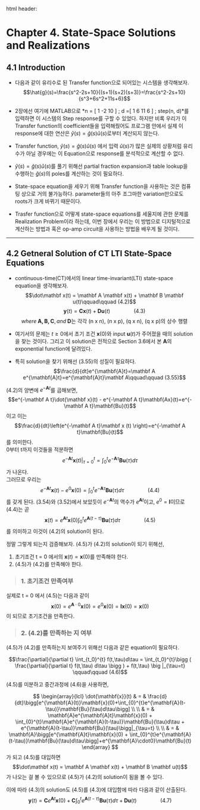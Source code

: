 html header: <script type="text/javascript" src="http://cdn.mathjax.org/mathjax/latest/MathJax.js?config=TeX-AMS-MML_HTMLorMML"></script>

# Chapter 4. State-Space Solutions and Realizations

## 4.1 Introduction

- 다음과 같이 유리수로 된 Transfer function으로 되어있는 시스템을 생각해보자. 
$$\hat{g}(s)=\frac{s^2-2s+10}{(s+1)(s+2)(s+3)}=\frac{s^2-2s+10}{s^3+6s^2+11s+6}$$
- 2장에선 여기에 MATLAB으로 *n = [ 1 -2 10 ] ; d =[ 1 6 11 6 ] ; step(n, d)*를 입력하면 이 시스템의 Step response를 구할 수 있었다. 하지만 비록 우리가 이 Transfer function의 coefficient들을 입력해줬어도 프로그램 안에서 실제 이 response에 대한 연산은 $\hat{y}(s)=\hat{g}(s)\hat{u}(s)$로부터 계산되지 않는다.

- Transfer function, $\hat{y}(s)=\hat{g}(s)\hat{u}(s)$ 에서 입력 $\hat{u}(s)$가 많은 실제의 상황처럼 유리수가 아닐 경우에는 이 Equation으로 response를 분석적으로 계산할 수 없다.

- $\hat{y}(s)=\hat{g}(s)\hat{u}(s)$를 풀기 위해선 partial fraction expansion과 table lookup을 수행하는 $\hat{g}(s)$의 poles를 계산하는 것이 필요하다.

- State-space equation을 세우기 위해 Transfer function을 사용하는 것은 컴퓨팅 상으로 거의 불가능하다. parameter들의 아주 조그마한 variation만으로도 roots가 크게 바뀌기 때문이다. 

- Trasfer function으로 어떻게 state-space equations를 세울지에 관한 문제를 Realization Problem이라 하는데, 이번 장에서 우리는 이 방법으로 디지털적으로 계산하는 방법과 혹은 op-amp circuit을 사용하는 방법을 배우게 될 것이다.

---
## 4.2 Getneral Solution of CT LTI State-Space Equations

- continuous-time(CT)에서의 linear time-invariant(LTI) state-space equation을 생각해보자.
$$\dot\mathbf x(t) = \mathbf A \mathbf x(t) + \mathbf B \mathbf u(t)\qquad\qquad (4.2)$$
$$\mathbf y(t) = \mathbf C \mathbf x(t) + \mathbf D \mathbf u(t) \qquad\qquad (4.3)$$
$$where\; \mathbf{A, B, C}, and\; \mathbf {D} \text{는 각각 (n x n), (n x p), (q x n), (q x p)의 상수 행렬}$$

- 여기서의 문제는 $t\ge0$에서 초기 조건 $\mathbf x(0)$와 input $\mathbf u(t)$가  주어졌을 때의 solution을 찾는 것이다. 그리고 이 solution은 전적으로 Section 3.6에서 본 $\mathbf A$의 exponential function에 달려있다.

- 특히 solution을 찾기 위해선 (3.55)의 성질이 필요하다. 
$$\frac{d}{dt}e^{\mathbf{A}t}=\mathbf A e^{\mathbf{A}t}=e^{\mathbf{A}t}\mathbf A\qquad\qquad (3.55)$$
  

(4.2)의 양변에 $e^{-\mathbf A t}$를 곱해보면,
$$e^{-\mathbf A t}\dot{\mathbf x}(t) - e^{-\mathbf A t}\mathbf{Ax}(t)=e^{-\mathbf A t}\mathbf{Bu}(t)$$
이고 이는 
$$\frac{d}{dt}\left(e^{-\mathbf A t}\mathbf x (t) \right)=e^{-\mathbf A t}\mathbf{Bu}(t)$$
를 의미한다.  
0부터 t까지 이것들을 적분하면
$$e^{-\mathbf A t}\mathbf x (t)\bigg |_{\tau=0}^{t}=\int_{0}^{t}e^{-\mathbf{A}\tau}\mathbf{Bu}(\tau)d\tau$$
가 나온다.  
그러므로 우리는
$$e^{-\mathbf{A}t}\mathbf{x}(t)-e^0\mathbf{x}(0)=\int_{0}^{t}e^{-\mathbf{A}\tau}\mathbf{Bu}(\tau)d\tau \qquad\qquad (4.4)$$
를 갖게 된다.
(3.54)와 (3.52)에서 보았듯이 $e^{-\mathbf{A}t}$의 역수가 $e^{\mathbf{A}t}$이고, $e^0=\mathbf{I}$이므로 (4.4)는 곧
$$\mathbf{x}(t)= e^{\mathbf{A}t} \mathbf{x}(0) \int_{0}^{t}e^{\mathbf{A}(t-\tau)} \mathbf{Bu}(\tau) d\tau \qquad\qquad (4.5)$$
를 의미하고 이것이 (4.2)의 solution이 된다.

정말 그렇게 되는지 검증해보자.  (4.5)가 (4.2)의 solution이 되기 위해선,
1) 초기조건 t = 0 에서의 $\mathbf{x}(t)=\mathbf{x}(0)$를 만족해야 한다.
2) (4.5)가 (4.2)를 만족해야 한다.

>### 1. 초기조건 만족여부  

실제로 t = 0 에서 (4.5)는 다음과 같이
$$\mathbf{x}(0)=e^{\mathbf{A} \cdot 0}\mathbf{x}(0)=e^{0}\mathbf{x}(0)=\mathbf{I}\mathbf{x}(0)=\mathbf{x}(0)$$
이 되므로 초기조건을 만족한다.  

>### 2. (4.2)를 만족하는 지 여부  

(4.5)가 (4.2)를 만족하는지 보여주기 위해선 다음과 같은 equation이 필요하다.

$$\frac{\partial}{\partial t} \int_{t_0}^{t} f(t,\tau)d\tau = \int_{t_0}^{t}\bigg ( \frac{\partial}{\partial t} f(t,\tau) d\tau \bigg ) + f(t,\tau) \big |_{\tau=t} \qquad\qquad (4.6)$$

(4.5)를 미분하고 중간과정에 (4.6)을 사용하면,

$$
\begin{array}{lcl}
\dot{\mathbf{x}}(t) & = & \frac{d}{dt}\bigg[e^{\mathbf{A}(t)}\mathbf{x}(0)+\int_{0}^{t}e^{\mathbf{A}(t-\tau)}\mathbf{Bu}(\tau)d\tau\bigg] \\ \\
& = & \mathbf{A}e^{\mathbf{A}t}\mathbf{x}(0) + \int_{0}^{t}\mathbf{A}e^{\mathbf{A}(t-\tau)}\mathbf{Bu}(\tau)d\tau + e^{\mathbf{A}(t-\tau)}\mathbf{Bu}(\tau)\bigg|_{\tau=t} \\ \\
& = & \mathbf{A}\bigg[e^{\mathbf{A}t}\mathbf{x}(0) + \int_{0}^{t}e^{\mathbf{A}(t-\tau)}\mathbf{Bu}(\tau)d\tau\bigg]+e^{\mathbf{A}\cdot0}\mathbf{Bu}(t)
\end{array}
$$
가 되고 (4.5)를 대입하면
$$\dot\mathbf x(t) = \mathbf A \mathbf x(t) + \mathbf B \mathbf u(t)$$
가 나오는 걸 볼 수 있으므로 (4.5)가 (4.2)의 solution이 됨을 볼 수 있다.

이에 따라 (4.3)의 solution도 (4.5)를 (4.3)에 대입함에 따라 다음과 같이 산출된다.
$$\mathbf{y}(t)=\mathbf{C}e^{\mathbf{A}t}\mathbf{x}(0) + \mathbf{C}\int_{0}^{t}e^{\mathbf{A}(t-\tau)}\mathbf{Bu}(\tau)d\tau + \mathbf{Du}(t) \qquad\qquad (4.7)$$

